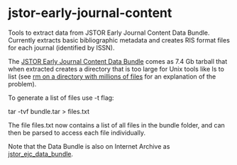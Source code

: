 jstor-early-journal-content
===========================

Tools to extract data from JSTOR Early Journal Content Data Bundle. Currently extracts basic bibliographic metadata and creates RIS format files for each journal (identified by ISSN).

The [JSTOR Early Journal Content Data Bundle](http://dfr.jstor.org/??view=text&&helpview=about_ejc) comes as 7.4 Gb tarball that when extracted creates a directory that is too large for Unix tools like ls to list (see [rm on a directory with millions of files](http://serverfault.com/questions/183821/rm-on-a-directory-with-millions-of-files/328305#328305) for an explanation of the problem).

To generate a list of files use -t flag:

 tar -tvf bundle.tar > files.txt

The file files.txt now contains a list of all files in the bundle folder, and can then be parsed to access each file individually.

Note that the Data Bundle is also on Internet Archive as [jstor_ejc_data_bundle](https://archive.org/details/jstor_ejc_data_bundle).
